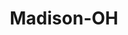---
title: Madison-OH
slug: madison-oh
f_state:
- cms/state/ohio.md
f_locations:
- cms/payday-loan/advance-america-2102.md
- cms/payday-loan/payday-cash-advanced-51-23818.md
- cms/payday-loan/payday-cash-advanced-51-23819.md
- cms/payday-loan/valued-services-llc-store-28527.md
updated-on: '2024-05-30T13:41:28.615Z'
created-on: '2024-05-30T13:41:28.615Z'
published-on: '2024-05-30T13:54:32.469Z'
f_city: Madison
layout: '[city].html'
tags: city
---